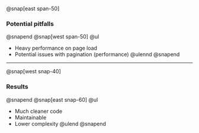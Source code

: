 @snap[east span-50]
### Potential pitfalls
@snapend
@snap[west span-50]
@ul
- Heavy performance on page load
- Potential issues with pagination (performance)
@ulennd
@snapend
---
@snap[west snap-40]
### Results
@snapend
@snap[east snap-60]
@ul
- Much cleaner code
- Maintainable
- Lower complexity
@ulend
@snapend